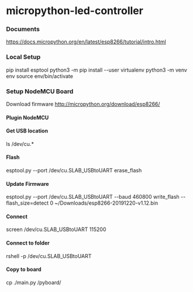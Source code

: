 # micropython-led-controller

### Documents
https://docs.micropython.org/en/latest/esp8266/tutorial/intro.html

### Local Setup
pip install esptool
python3 -m pip install --user virtualenv
python3 -m venv env
source env/bin/activate

### Setup NodeMCU Board
Download firmware http://micropython.org/download/esp8266/

#### Plugin NodeMCU

#### Get USB location
ls /dev/cu.*

#### Flash
esptool.py --port /dev/cu.SLAB_USBtoUART erase_flash

#### Update Firmware
esptool.py --port /dev/cu.SLAB_USBtoUART --baud 460800 write_flash --flash_size=detect 0 ~/Downloads/esp8266-20191220-v1.12.bin

#### Connect
screen /dev/cu.SLAB_USBtoUART 115200

#### Connect to folder
rshell -p /dev/cu.SLAB_USBtoUART

#### Copy to board
cp ./main.py /pyboard/
